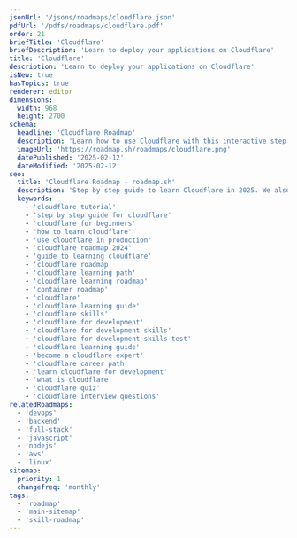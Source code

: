 ```yaml
---
jsonUrl: '/jsons/roadmaps/cloudflare.json'
pdfUrl: '/pdfs/roadmaps/cloudflare.pdf'
order: 21
briefTitle: 'Cloudflare'
briefDescription: 'Learn to deploy your applications on Cloudflare'
title: 'Cloudflare'
description: 'Learn to deploy your applications on Cloudflare'
isNew: true
hasTopics: true
renderer: editor
dimensions:
  width: 968
  height: 2700
schema:
  headline: 'Cloudflare Roadmap'
  description: 'Learn how to use Cloudflare with this interactive step by step guide in 2025. We also have resources and short descriptions attached to the roadmap items so you can get everything you want to learn in one place.'
  imageUrl: 'https://roadmap.sh/roadmaps/cloudflare.png'
  datePublished: '2025-02-12'
  dateModified: '2025-02-12'
seo:
  title: 'Cloudflare Roadmap - roadmap.sh'
  description: 'Step by step guide to learn Cloudflare in 2025. We also have resources and short descriptions attached to the roadmap items so you can get everything you want to learn in one place.'
  keywords:
    - 'cloudflare tutorial'
    - 'step by step guide for cloudflare'
    - 'cloudflare for beginners'
    - 'how to learn cloudflare'
    - 'use cloudflare in production'
    - 'cloudflare roadmap 2024'
    - 'guide to learning cloudflare'
    - 'cloudflare roadmap'
    - 'cloudflare learning path'
    - 'cloudflare learning roadmap'
    - 'container roadmap'
    - 'cloudflare'
    - 'cloudflare learning guide'
    - 'cloudflare skills'
    - 'cloudflare for development'
    - 'cloudflare for development skills'
    - 'cloudflare for development skills test'
    - 'cloudflare learning guide'
    - 'become a cloudflare expert'
    - 'cloudflare career path'
    - 'learn cloudflare for development'
    - 'what is cloudflare'
    - 'cloudflare quiz'
    - 'cloudflare interview questions'
relatedRoadmaps:
  - 'devops'
  - 'backend'
  - 'full-stack'
  - 'javascript'
  - 'nodejs'
  - 'aws'
  - 'linux'
sitemap:
  priority: 1
  changefreq: 'monthly'
tags:
  - 'roadmap'
  - 'main-sitemap'
  - 'skill-roadmap'
---
```

